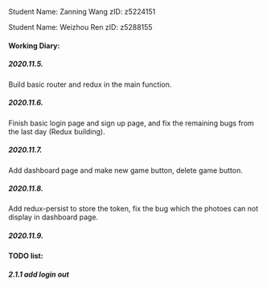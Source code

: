 Student Name: Zanning Wang			zID: z5224151

Student Name: Weizhou Ren			  zID: z5288155



#### Working Diary:

##### 2020.11.5.

Build basic router and redux in the main function.

##### 2020.11.6.

Finish basic login page and sign up page, and fix the remaining bugs from the last day (Redux building).

##### 2020.11.7.

Add dashboard page and make new game button, delete game button.

##### 2020.11.8.

Add redux-persist to store the token, fix the bug which the photoes can not display in dashboard page.

##### 2020.11.9.



#### TODO list:

##### 2.1.1 add login out 







